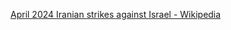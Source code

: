 [April 2024 Iranian strikes against Israel - Wikipedia](https://en.wikipedia.org/wiki/April_2024_Iranian_strikes_against_Israel)